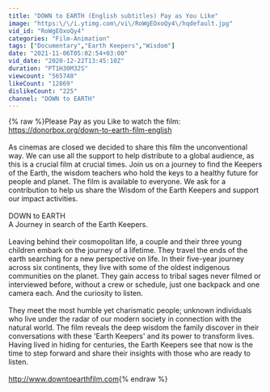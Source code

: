 ```yaml
---
title: "DOWN to EARTH (English subtitles) Pay as You Like"
image: "https:\/\/i.ytimg.com\/vi\/RoWgEOxoQy4\/hqdefault.jpg"
vid_id: "RoWgEOxoQy4"
categories: "Film-Animation"
tags: ["Documentary","Earth Keepers","Wisdom"]
date: "2021-11-06T05:02:54+03:00"
vid_date: "2020-12-22T13:45:10Z"
duration: "PT1H30M32S"
viewcount: "565748"
likeCount: "12869"
dislikeCount: "225"
channel: "DOWN to EARTH"
---
```

{% raw %}Please Pay as you Like to watch the film: <a rel="nofollow" target="blank" href="https://donorbox.org/down-to-earth-film-english">https://donorbox.org/down-to-earth-film-english</a><br /><br />As cinemas are closed we decided to share this film the unconventional way. We can use all the support to help distribute to a global audience, as this is a crucial film at crucial times. Join us on a journey to find the Keepers of the Earth, the wisdom teachers who hold the keys to a healthy future for people and planet. The film is available to everyone. We ask for a contribution to help us share the Wisdom of the Earth Keepers and support our impact activities.<br /><br />DOWN to EARTH <br />A Journey in search of the Earth Keepers.<br /><br />Leaving behind their cosmopolitan life, a couple and their three young children embark on the journey of a lifetime. They travel the ends of the earth searching for a new perspective on life. In their five-year journey across six continents, they live with some of the oldest indigenous communities on the planet. They gain access to tribal sages never filmed or interviewed before, without a crew or schedule, just one backpack and one camera each. And the curiosity to listen.  <br /><br />They meet the most humble yet charismatic people; unknown individuals who live under the radar of our modern society in connection with the natural world. The film reveals the deep wisdom the family discover in their conversations with these 'Earth Keepers' and its power to transform lives.  Having lived in hiding for centuries, the Earth Keepers see that now is the time to step forward and share their insights with those who are ready to listen.<br /><br /><a rel="nofollow" target="blank" href="http://www.downtoearthfilm.com">http://www.downtoearthfilm.com</a>{% endraw %}
